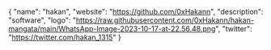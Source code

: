 {
  "name": "hakan",
  "website": "https://github.com/0xHakann",
  "description": "software",
  "logo": "https://raw.githubusercontent.com/0xHakann/hakan-mangata/main/WhatsApp-Image-2023-10-17-at-22.56.48.png",
  "twitter": "https://twitter.com/hakan_1315"
}
